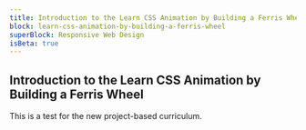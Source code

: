 ```yaml
---
title: Introduction to the Learn CSS Animation by Building a Ferris Wheel
block: learn-css-animation-by-building-a-ferris-wheel
superBlock: Responsive Web Design
isBeta: true
---
```


## Introduction to the Learn CSS Animation by Building a Ferris Wheel

This is a test for the new project-based curriculum.
